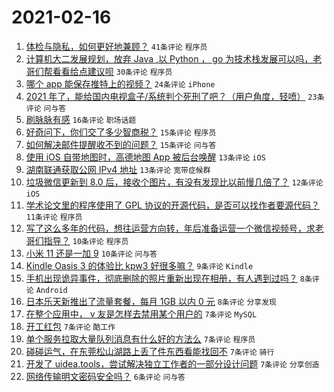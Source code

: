 # 2021-02-16

1. [体检与隐私，如何更好地兼顾？](https://www.v2ex.com/t/753499) `41条评论` `程序员`
1. [计算机大二发展规划，放弃 Java ,以 Python ， go 为技术栈发展可以吗，老哥们帮看看给点建议呗](https://www.v2ex.com/t/753564) `30条评论` `程序员`
1. [哪个 app 能保存推特上的视频？](https://www.v2ex.com/t/753518) `24条评论` `iPhone`
1. [2021 年了，能给国内电视盒子/系统判个死刑了吧？（用户角度，轻喷）](https://www.v2ex.com/t/753546) `23条评论` `问与答`
1. [刷脉脉有感](https://www.v2ex.com/t/753490) `16条评论` `职场话题`
1. [好奇问下，你们交了多少智商税？](https://www.v2ex.com/t/753566) `15条评论` `程序员`
1. [如何解决邮件提醒收不到的问题？](https://www.v2ex.com/t/753498) `15条评论` `问与答`
1. [使用 iOS 自带地图时，高德地图 App 被后台唤醒](https://www.v2ex.com/t/753526) `13条评论` `iOS`
1. [湖南联通获取公网 IPv4 地址](https://www.v2ex.com/t/753501) `13条评论` `宽带症候群`
1. [垃圾微信更新到 8.0 后，接收个图片，有没有发现比以前慢几倍了？](https://www.v2ex.com/t/753540) `12条评论` `iOS`
1. [学术论文里的程序使用了 GPL 协议的开源代码，是否可以找作者要源代码？](https://www.v2ex.com/t/753493) `11条评论` `程序员`
1. [写了这么多年的代码，想往运营方向转，年后准备运营一个微信视频号，求老哥们指导？](https://www.v2ex.com/t/753524) `10条评论` `程序员`
1. [小米 11 还是一加 9](https://www.v2ex.com/t/753523) `10条评论` `问与答`
1. [Kindle Oasis 3 的体验比 kpw3 好很多嘛？](https://www.v2ex.com/t/753544) `9条评论` `Kindle`
1. [手机出现诡异事件，彻底删除的照片重新出现在相册，有人遇到过吗？](https://www.v2ex.com/t/753549) `8条评论` `Android`
1. [日本乐天新推出了流量套餐，每月 1GB 以内 0 元](https://www.v2ex.com/t/753512) `8条评论` `分享发现`
1. [在整个应用中， v 友是怎样去禁用某个用户的](https://www.v2ex.com/t/753542) `7条评论` `MySQL`
1. [开工红包](https://www.v2ex.com/t/753537) `7条评论` `酷工作`
1. [单个服务拉取大量队列消息有什么好的方法么](https://www.v2ex.com/t/753536) `7条评论` `程序员`
1. [碰碰运气，在东莞松山湖路上丢了件东西看能找回不](https://www.v2ex.com/t/753522) `7条评论` `骑行`
1. [开发了 uidea.tools，尝试解决独立工作者的一部分设计问题](https://www.v2ex.com/t/753513) `7条评论` `分享创造`
1. [网络传输明文密码安全吗？](https://www.v2ex.com/t/753539) `6条评论` `问与答`
